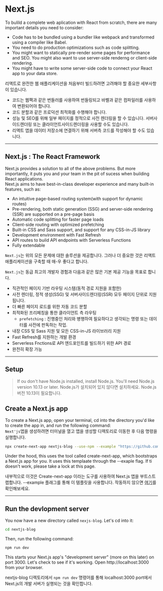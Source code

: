 # Next.js

To bulild a complete web aplication with React from scratch, there are many important details you need to consider:<br>

- Code has to be bundled using a bundler like webpack and transformed using a compiler like Babel.
- You need to do production optimizations such as code splitting.
- You might want to statically pre-render some pages for performance and SEO. You might also want to use server-side renderng or client-side rendering.
- You might have to write some server-side code to connect your React app to your data store.

리액트로 완전한 웹 애플리케이션을 처음부터 빌드하려면 고려해야 할 중요한 세부사항이 있습니다.

- 코드는 웹팩과 같은 번들러를 사용하여 번들링되고 바벨과 같은 컴파일러를 사용하여 변환되어야 합니다.
- 코드 분할과 같은 프로덕션 최적화를 수행해야 합니다.
- 성능 및 SEO를 위해 일부 페이지를 정적으로 사전 렌더링을 할 수 있습니다. 서버사이드렌더링 또는 클라이언트사이드렌더링을 사용할 수도 있습니다.
- 리액트 앱을 데이터 저장소에 연결하기 위해 서버측 코드를 작성해야 할 수도 있습니다.

---

## Next.js : The React Framework

Next.js provides a solution to all of the above problems. But more importantly, it puts you and your team in the pit of sucess when building React applications.
<br>
Next.js aims to have best-in-class developer experience and many built-in features, such as:<br>

- An intuitive page-based routing system(with support for dynamic routes)
- Pre-rendering, both static generation (SSG) and server-side rendering (SSR) are supported on a pre-page basis
- Automatic code splitting for faster page loads
- Client-side routing with optimized prefetching
- Built-in CSS and Sass support, and support for any CSS-in-JS library
- Development environment with Fast Refresh
- API routes to build API endpoints with Serverless Functions
- Fully extendable

`Next.js`는 위의 모든 문제애 대한 솔루션을 제공합니다. 그러나 더 중요한 것은 리액트 애플리케이션을 구축할 때 매-우 좋다고 합니다.

`Next.js`는 동급 최고의 개발자 경험과 다음과 같은 많은 기본 제공 기능을 목표로 합니다.

- 직관적인 페이지 기반 라우팅 시스템(동적 경로 지원을 포함한)
- 사전 렌더링, 정적 생성(SSG) 및 서버사이드렌더링(SSR) 모두 페이지 단위로 지원됩니다.
- 더 빠른 페이지 로드를 위한 자동 코드 분할
- 최적화된 프리페칭을 통한 클라이언트 측 라우팅
  - `prefetching` : 진행중인 처리와 병행하여 필요하다고 생각되는 명령 또는 데이터를 사전에 판독하는 작업.
- 내장 CSS 및 Sass 지원 및 모든 CSS-in-JS 라이브러리 지원
- Fast Refresh를 지원하는 개발 환경
- Serverless Fnctions로 API 엔드포인트를 빌드하기 위한 API 경로
- 완전히 확장 가능

---

## Setup

> If ou don't have Node.js installed, install Node.js. You'll need Node.js version 10.13 or later.
> Node.js가 설치되어 있지 않다면 설치하세요. Node.js 버전 10.13이 필요합니다.

## Create a Next.js app

To create a Next.js app, open your terminal, cd into the directory you'd like to create the app in, and run the following command:<br>
`Next'js`앱을 생성하려면 터미널을 열고 앱을 생성할 디렉토리로 이동한 후 다음 명령을 실행합니다.

```bash
npx create-next-app nextjs-blog --use-npm --example "https://github.com/vercel/next-learn/tree/master/basics/learn-starter"
```

Under the hood, this uses the tool called create-next-app, which bootstraps a Next.js app for you. It uses this templaate through the --exaple flag. If ti doesn't work, please take a lock at this page.

내부적으로 이것은 Create-next-app 이라는 도구를 사용하여 Next.js 앱을 부트스트랩합니다. --example 플래그를 통해 이 템플릿을 사용합니다. 작동하지 않으면 <a href="https://github.com/vercel/next-learn/blob/master/basics/errors/install.md">여기</a>를 확인해보세요.

---

## Run the devlopment server

You now have a new directory called `nexjs-blog`. Let's cd into it:<br>

```bash
cd nextjs-blog
```

Then, run the following command:

```bash
npm run dev
```

This starts your Next.js app's "development server" (more on this later) on port 3000. Let's check to see if it's working. Open http://localhost:3000 from your browser.

nextjs-blog 디렉토리에서 `npm run dev` 명령어를 통해 localhost:3000 port에서 Next.js의 개발 서버가 실행되는 것을 확인합니다.
